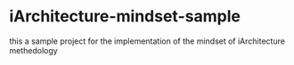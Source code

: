 # iArchitecture-mindset-sample
this a sample project for the implementation of the mindset of iArchitecture methedology 
